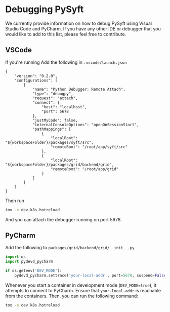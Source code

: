 # Debugging PySyft

We currently provide information on how to debug PySyft using Visual Studio Code and PyCharm. If you have any other IDE or debugger that you would like to add to this list, please feel free to contribute.

## VSCode

If you're running Add the following in `.vscode/launch.json`

```
{
    "version": "0.2.0",
    "configurations": [
        {
            "name": "Python Debugger: Remote Attach",
            "type": "debugpy",
            "request": "attach",
            "connect": {
                "host": "localhost",
                "port": 5678
            },
            "justMyCode": false,
            "internalConsoleOptions": "openOnSessionStart",
            "pathMappings": [
                {
                    "localRoot": "${workspaceFolder}/packages/syft/src",
                    "remoteRoot": "/root/app/syft/src"
                },
                {
                    "localRoot": "${workspaceFolder}/packages/grid/backend/grid",
                    "remoteRoot": "/root/app/grid"
                }
            ]
        }
    ]
}
``` 

Then run

```bash
tox -e dev.k8s.hotreload
```

And you can attach the debugger running on port 5678.

## PyCharm

Add the following to `packages/grid/backend/grid/__init__.py`

```py
import os
import pydevd_pycharm

if os.getenv('DEV_MODE'):
    pydevd_pycharm.settrace('your-local-addr', port=5678, suspend=False)
```

Whenever you start a container in development mode (`DEV_MODE=true`), it attempts to connect to PyCharm. Ensure that `your-local-addr` is reachable from the containers. Then, you can run the following command:

```bash
tox -e dev.k8s.hotreload
```
